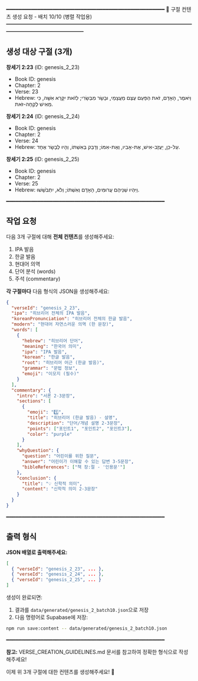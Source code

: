 ━━━━━━━━━━━━━━━━━━━━━━━━━━━━━━━━━━━━━━━━━━━━━━━━━━━
📖 구절 컨텐츠 생성 요청 - 배치 10/10 (병렬 작업용)
━━━━━━━━━━━━━━━━━━━━━━━━━━━━━━━━━━━━━━━━━━━━━━━━━━━

## 생성 대상 구절 (3개)

**창세기 2:23** (ID: genesis_2_23)
- Book ID: genesis
- Chapter: 2
- Verse: 23
- Hebrew: וַיֹּאמֶר, הָאָדָם, זֹאת הַפַּעַם עֶצֶם מֵעֲצָמַי, וּבָשָׂר מִבְּשָׂרִי; לְזֹאת יִקָּרֵא אִשָּׁה, כִּי מֵאִישׁ לֻקְחָה-זֹּאת.


**창세기 2:24** (ID: genesis_2_24)
- Book ID: genesis
- Chapter: 2
- Verse: 24
- Hebrew: עַל-כֵּן, יַעֲזָב-אִישׁ, אֶת-אָבִיו, וְאֶת-אִמּוֹ; וְדָבַק בְּאִשְׁתּוֹ, וְהָיוּ לְבָשָׂר אֶחָד.


**창세기 2:25** (ID: genesis_2_25)
- Book ID: genesis
- Chapter: 2
- Verse: 25
- Hebrew: וַיִּהְיוּ שְׁנֵיהֶם עֲרוּמִּים, הָאָדָם וְאִשְׁתּוֹ; וְלֹא, יִתְבֹּשָׁשׁוּ.


━━━━━━━━━━━━━━━━━━━━━━━━━━━━━━━━━━━━━━━━━━━━━━━━━━━

## 작업 요청

다음 3개 구절에 대해 **전체 컨텐츠**를 생성해주세요:
1. IPA 발음
2. 한글 발음
3. 현대어 의역
4. 단어 분석 (words)
5. 주석 (commentary)

**각 구절마다** 다음 형식의 JSON을 생성해주세요:

```json
{
  "verseId": "genesis_2_23",
  "ipa": "히브리어 전체의 IPA 발음",
  "koreanPronunciation": "히브리어 전체의 한글 발음",
  "modern": "현대어 자연스러운 의역 (한 문장)",
  "words": [
    {
      "hebrew": "히브리어 단어",
      "meaning": "한국어 의미",
      "ipa": "IPA 발음",
      "korean": "한글 발음",
      "root": "히브리어 어근 (한글 발음)",
      "grammar": "문법 정보",
      "emoji": "이모지 (필수)"
    }
  ],
  "commentary": {
    "intro": "서론 2-3문장",
    "sections": [
      {
        "emoji": "1️⃣",
        "title": "히브리어 (한글 발음) - 설명",
        "description": "단어/개념 설명 2-3문장",
        "points": ["포인트1", "포인트2", "포인트3"],
        "color": "purple"
      }
    ],
    "whyQuestion": {
      "question": "어린이를 위한 질문",
      "answer": "어린이가 이해할 수 있는 답변 3-5문장",
      "bibleReferences": ["책 장:절 - '인용문'"]
    },
    "conclusion": {
      "title": "💡 신학적 의미",
      "content": "신학적 의미 2-3문장"
    }
  }
}
```

━━━━━━━━━━━━━━━━━━━━━━━━━━━━━━━━━━━━━━━━━━━━━━━━━━━

## 출력 형식

**JSON 배열로 출력해주세요:**

```json
[
  { "verseId": "genesis_2_23", ... },
  { "verseId": "genesis_2_24", ... },
  { "verseId": "genesis_2_25", ... }
]
```

생성이 완료되면:
1. 결과를 `data/generated/genesis_2_batch10.json`으로 저장
2. 다음 명령어로 Supabase에 저장:

```bash
npm run save:content -- data/generated/genesis_2_batch10.json
```

━━━━━━━━━━━━━━━━━━━━━━━━━━━━━━━━━━━━━━━━━━━━━━━━━━━

**참고:** VERSE_CREATION_GUIDELINES.md 문서를 참고하여 정확한 형식으로 작성해주세요!

이제 위 3개 구절에 대한 컨텐츠를 생성해주세요! 🙏
